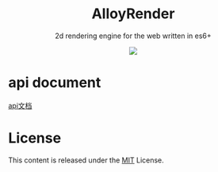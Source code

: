 ﻿
<h1 align="center">
AlloyRender
</h1>
<p align="center">
2d rendering engine for the web written in es6+
</p>

<p align="center">
  <a href="https://travis-ci.org/AlloyTeam/omi"><img src="https://travis-ci.org/AlloyTeam/omi.svg"></a>
</p>

# api document

[api文档](https://github.com/AlloyTeam/AlloyRender/blob/master/docs/doc.md)

# License
This content is released under the [MIT](http://opensource.org/licenses/MIT) License.
